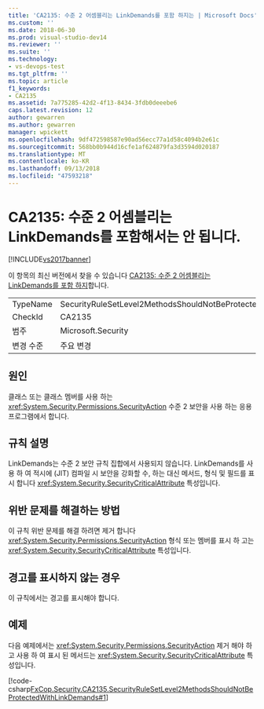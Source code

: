 ```yaml
---
title: 'CA2135: 수준 2 어셈블리는 LinkDemands를 포함 하지는 | Microsoft Docs'
ms.custom: ''
ms.date: 2018-06-30
ms.prod: visual-studio-dev14
ms.reviewer: ''
ms.suite: ''
ms.technology:
- vs-devops-test
ms.tgt_pltfrm: ''
ms.topic: article
f1_keywords:
- CA2135
ms.assetid: 7a775285-42d2-4f13-8434-3fdb0deeebe6
caps.latest.revision: 12
author: gewarren
ms.author: gewarren
manager: wpickett
ms.openlocfilehash: 9df472598587e90ad56ecc77a1d58c4094b2e61c
ms.sourcegitcommit: 568bb0b944d16cfe1af624879fa3d3594d020187
ms.translationtype: MT
ms.contentlocale: ko-KR
ms.lasthandoff: 09/13/2018
ms.locfileid: "47593218"
---
```

# <a name="ca2135-level-2-assemblies-should-not-contain-linkdemands"></a>CA2135: 수준 2 어셈블리는 LinkDemands를 포함해서는 안 됩니다.
[!INCLUDE[vs2017banner](../includes/vs2017banner.md)]

이 항목의 최신 버전에서 찾을 수 있습니다 [CA2135: 수준 2 어셈블리는 LinkDemands를 포함 하지](https://docs.microsoft.com/visualstudio/code-quality/ca2135-level-2-assemblies-should-not-contain-linkdemands)합니다.

|||
|-|-|
|TypeName|SecurityRuleSetLevel2MethodsShouldNotBeProtectedWithLinkDemands|
|CheckId|CA2135|
|범주|Microsoft.Security|
|변경 수준|주요 변경|

## <a name="cause"></a>원인
 클래스 또는 클래스 멤버를 사용 하는 <xref:System.Security.Permissions.SecurityAction> 수준 2 보안을 사용 하는 응용 프로그램에서 합니다.

## <a name="rule-description"></a>규칙 설명
 LinkDemands는 수준 2 보안 규칙 집합에서 사용되지 않습니다. LinkDemands를 사용 하 여 적시에 (JIT) 컴파일 시 보안을 강화할 수, 하는 대신 메서드, 형식 및 필드를 표시 합니다 <xref:System.Security.SecurityCriticalAttribute> 특성입니다.

## <a name="how-to-fix-violations"></a>위반 문제를 해결하는 방법
 이 규칙 위반 문제를 해결 하려면 제거 합니다 <xref:System.Security.Permissions.SecurityAction> 형식 또는 멤버를 표시 하 고는 <xref:System.Security.SecurityCriticalAttribute> 특성입니다.

## <a name="when-to-suppress-warnings"></a>경고를 표시하지 않는 경우
 이 규칙에서는 경고를 표시해야 합니다.

## <a name="example"></a>예제
 다음 예제에서는 <xref:System.Security.Permissions.SecurityAction> 제거 해야 하 고 사용 하 여 표시 된 메서드는 <xref:System.Security.SecurityCriticalAttribute> 특성입니다.

 [!code-csharp[FxCop.Security.CA2135.SecurityRuleSetLevel2MethodsShouldNotBeProtectedWithLinkDemands#1](../snippets/csharp/VS_Snippets_CodeAnalysis/fxcop.security.ca2135.securityrulesetlevel2methodsshouldnotbeprotectedwithlinkdemands/cs/ca2135.cs#1)]



